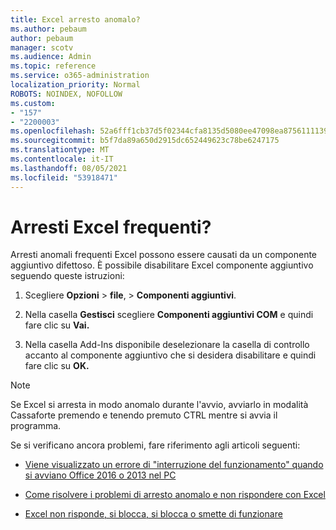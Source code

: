 ```yaml
---
title: Excel arresto anomalo?
ms.author: pebaum
author: pebaum
manager: scotv
ms.audience: Admin
ms.topic: reference
ms.service: o365-administration
localization_priority: Normal
ROBOTS: NOINDEX, NOFOLLOW
ms.custom:
- "157"
- "2200003"
ms.openlocfilehash: 52a6fff1cb37d5f02344cfa8135d5080ee47098ea87561111390acaf4201b30d
ms.sourcegitcommit: b5f7da89a650d2915dc652449623c78be6247175
ms.translationtype: MT
ms.contentlocale: it-IT
ms.lasthandoff: 08/05/2021
ms.locfileid: "53918471"
---
```

# <a name="frequent-excel-crashes"></a>Arresti Excel frequenti?

Arresti anomali frequenti Excel possono essere causati da un componente aggiuntivo difettoso. È possibile disabilitare Excel componente aggiuntivo seguendo queste istruzioni:
  
1. Scegliere **Opzioni** \> **file**, \> **Componenti aggiuntivi**.

2. Nella casella **Gestisci** scegliere **Componenti aggiuntivi COM** e quindi fare clic su **Vai.**

3. Nella casella Add-Ins disponibile deselezionare la casella di controllo accanto al componente aggiuntivo che si desidera disabilitare e quindi fare clic su **OK.**

> [!NOTE]
> Se Excel si arresta in modo anomalo durante l'avvio, avviarlo in modalità Cassaforte premendo e tenendo premuto CTRL mentre si avvia il programma.
  
Se si verificano ancora problemi, fare riferimento agli articoli seguenti:
  
- [Viene visualizzato un errore di "interruzione del funzionamento" quando si avviano Office 2016 o 2013 nel PC](https://support.office.com/article/52bd7985-4e99-4a35-84c8-2d9b8301a2fa.aspx)

- [Come risolvere i problemi di arresto anomalo e non rispondere con Excel](https://support.microsoft.com/help/2758592/how-to-troubleshoot-crashing-and-not-responding-issues-with-excel)

- [Excel non risponde, si blocca, si blocca o smette di funzionare](https://support.office.com/article/37e7d3c9-9e84-40bf-a805-4ca6853a1ff4.aspx)
